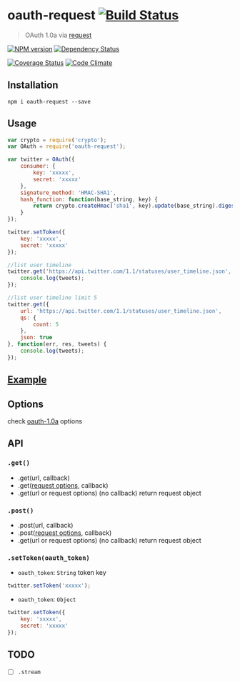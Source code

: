 oauth-request [![Build Status](https://travis-ci.org/ddo/oauth-request.svg)](https://travis-ci.org/ddo/oauth-request)
=============

> OAuth 1.0a via [request](https://github.com/mikeal/request)

[![NPM version](https://badge.fury.io/js/oauth-request.png)](http://badge.fury.io/js/oauth-request)
[![Dependency Status](https://david-dm.org/ddo/oauth-request.png?theme=shields.io)](https://david-dm.org/ddo/oauth-request)

[![Coverage Status](https://coveralls.io/repos/ddo/oauth-request/badge.png?branch=master)](https://coveralls.io/r/ddo/oauth-request?branch=master)
[![Code Climate](https://codeclimate.com/github/ddo/oauth-request.png)](https://codeclimate.com/github/ddo/oauth-request)

## Installation

```
npm i oauth-request --save
```

## Usage

```js
var crypto = require('crypto');
var OAuth = require('oauth-request');

var twitter = OAuth({
    consumer: {
        key: 'xxxxx',
        secret: 'xxxxx'
    },
    signature_method: 'HMAC-SHA1',
    hash_function: function(base_string, key) {
        return crypto.createHmac('sha1', key).update(base_string).digest('base64');
    }
});

twitter.setToken({
    key: 'xxxxx',
    secret: 'xxxxx'
});

//list user timeline
twitter.get('https://api.twitter.com/1.1/statuses/user_timeline.json', function(err, res, tweets) {
    console.log(tweets);
});

//list user timeline limit 5
twitter.get({
    url: 'https://api.twitter.com/1.1/statuses/user_timeline.json',
    qs: {
        count: 5
    },
    json: true
}, function(err, res, tweets) {
    console.log(tweets);
});
```

## [Example](/example.js)

## Options

check [oauth-1.0a](https://github.com/ddo/oauth-1.0a#options) options

## API

### ``.get()``

* .get(url, callback)
* .get([request options](https://github.com/mikeal/request#requestoptions-callback), callback)
* .get(url or request options) (no callback) return request object

### ``.post()``

* .post(url, callback)
* .post([request options](https://github.com/mikeal/request#requestoptions-callback), callback)
* .get(url or request options) (no callback) return request object

### ``.setToken(oauth_token)``

* ``oauth_token``: ``String`` token key

```js
twitter.setToken('xxxxx');
```

* ``oauth_token``: ``Object``

```js
twitter.setToken({
    key: 'xxxxx',
    secret: 'xxxxx'
});
```

## TODO

* [ ] ``.stream``